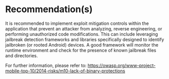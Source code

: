 # Recommendation(s)

It is recommended to implement exploit mitigation controls within the application that prevent an attacker from analyzing, reverse engineering, or performing unauthorized code modifications. This can include leveraging jailbreak detection frameworks and libraries specifically designed to identify jailbroken (or rooted Android) devices. A good framework will monitor the runtime environment and check for the presence of known jailbreak files and directories. 

For further information, please refer to:
<https://owasp.org/www-project-mobile-top-10/2014-risks/m10-lack-of-binary-protections>
